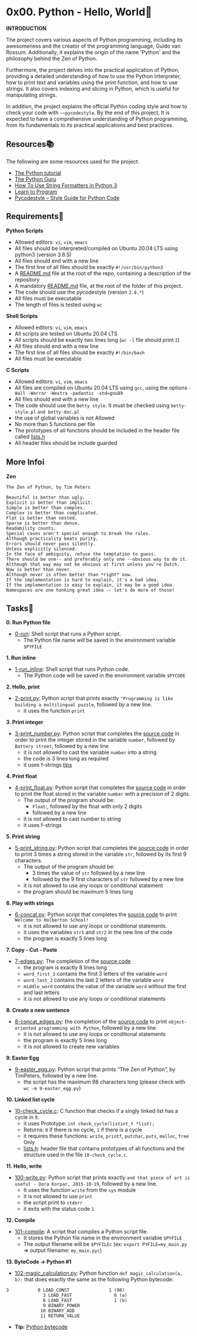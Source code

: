 # 0x00. Python - Hello, World:ocean:

**INTRODUCTION**

The project covers various aspects of Python programming, including its awesomeness and the creator of the programming language, Guido van Rossum. Additionally, it explains the origin of the name 'Python' and the philosophy behind the Zen of Python.

Furthermore, the project delves into the practical application of Python, providing a detailed understanding of how to use the Python interpreter, how to print text and variables using the print function, and how to use strings. It also covers indexing and slicing in Python, which is useful for manipulating strings.

In addition, the project explains the official Python coding style and how to check your code with `~~pycodestyle`. By the end of this project, It is expected to have a comprehensive understanding of Python programming, from its fundamentals to its practical applications and best practices.

## Resources:books:

The following are some resources used for the project:
- [The Python tutorial](https://docs.python.org/3/tutorial/index.html)
- [The Python Guru](https://thepythonguru.com/)
- [How To Use String Formatters in Python 3](https://realpython.com/python-f-strings/)
- [Learn to Program](https://youtube.com/playlist?list=PLGLfVvz_LVvTn3cK5e6LjhgGiSeVlIRwt)
- [Pycodestyle – Style Guide for Python Code](https://pypi.org/project/pycodestyle/)

## Requirements:pushpin:

**Python Scripts**
- Allowed editors: `vi`, `vim`, `emacs`
- All files should be interpreted/compiled on Ubuntu 20.04 LTS using python3 (version 3.8.5)
- All files should end with a new line
- The first line of all files should be exactly `#!/usr/bin/python3`
- A [README.md](../README.md) file at the root of the repo, containing a description of the repository
- A mandatory [README.md](./README.md) file, at the root of the folder of this project.
- The code should use the pycodestyle (version `2.8.*`)
- All files must be executable
- The length of files is tested using `wc`

**Shell Scripts**
- Allowed editors: `vi`, `vim`, `emacs`
- All scripts are tested on Ubuntu 20.04 LTS
- All scripts should be exactly two lines long (`wc -l` file should print `2`)
- All files should end with a new line
- The first line of all files should be exactly `#!/bin/bash`
- All files must be executable

**C Scripts**
- Allowed editors: `vi`, `vim`, `emacs`
- All files are compiled on Ubuntu 20.04 LTS using `gcc`, using the options `-Wall -Werror -Wextra -pedantic -std=gnu89`
- All files should end with a new line
- The code should use the `Betty style`. It must be checked using `betty-style.pl` `and betty-doc.pl`
- the use of global variables is not Allowed
- No more than 5 functions per file
- The prototypes of all functions should be included in the header file called [lists.h](./lists.h)
- All header files should be include guarded

## More Info:information_source:

**Zen**
```
The Zen of Python, by Tim Peters

Beautiful is better than ugly.
Explicit is better than implicit.
Simple is better than complex.
Complex is better than complicated.
Flat is better than nested.
Sparse is better than dense.
Readability counts.
Special cases aren't special enough to break the rules.
Although practicality beats purity.
Errors should never pass silently.
Unless explicitly silenced.
In the face of ambiguity, refuse the temptation to guess.
There should be one-- and preferably only one --obvious way to do it.
Although that way may not be obvious at first unless you're Dutch.
Now is better than never.
Although never is often better than *right* now.
If the implementation is hard to explain, it's a bad idea.
If the implementation is easy to explain, it may be a good idea.
Namespaces are one honking great idea -- let's do more of those!
```
## Tasks:page_with_curl:
**0. Run Python file**
- [0-run](./0-run): Shell script that runs a Python script.
  - The Python file name will be saved in the environment variable `$PYFILE`

**1. Run inline**
- [1-run_inline](./1-run_inline): Shell script that runs Python code.
  - The Python code will be saved in the environment variable `$PYCODE`

**2. Hello, print**
- [2-print.py](./2-print.py): Python script that prints exactly `"Programming is like building a multilingual puzzle`, followed by a new line.
  - it uses the function `print`

**3. Print integer**
- [3-print_number.py](./3-print_number.py): Python script that completes the [source code](https://github.com/holbertonschool/0x00.py/blob/master/3-print_number.py) in order to print the integer stored in the variable `number`, followed by `Battery street`, followed by a new line
  - it is not allowed to cast the variable `number` into a string
  - the code is 3 lines long as required
  - it uses f-strings [tips](https://realpython.com/python-f-strings/)

**4. Print float**
- [4-print_float.py](./4-print_float.py): Python script that completes the [source code](https://github.com/holbertonschool/0x00.py/blob/master/4-print_float.py) in order to print the float stored in the variable `number` with a precision of 2 digits.
  - The output of the program should be:
    - `Float`:, followed by the float with only 2 digits
    - followed by a new line
  - it is not allowed to cast number to string
  - it uses f-strings

**5. Print string**
- [5-print_string.py](./5-print_string.py): Python script that completes the [source code](https://github.com/holbertonschool/0x00.py/blob/master/5-print_string.py) in order to print 3 times a string stored in the variable `str`, followed by its first 9 characters.
  - The output of the program should be:
    - 3 times the value of `str` followed by a new line
    - followed by the 9 first characters of `str` followed by a new line
  - it is not allowed to use any loops or conditional statement
  - the program should be maximum 5 lines long

**6. Play with strings**
- [6-concat.py](./6-concat.py): Python script that completes the [source code](https://github.com/holbertonschool/0x00.py/blob/master/6-concat.py) to print `Welcome to Holberton School!`
  - it is not allowed to use any loops or conditional statements.
  - it uses the variables `str1` and `str2` in the new line of the code
  - the program is exactly 5 lines long

**7. Copy - Cut - Paste**
- [7-edges.py](./7-edges.py): The completion of the [source code](https://github.com/holbertonschool/0x00.py/blob/master/7-edges.py)
  - the program is exactly 8 lines long
  - `word_first_3` contains the first 3 letters of the variable `word`
  - `word_last_2` contains the last 2 letters of the variable `word`
  - `middle_word` contains the value of the variable `word` without the first and last letters
  - it is not allowed to use any loops or conditional statements

**8. Create a new sentence**
- [8-concat_edges.py](./8-concat_edges.py): the completion of the [source code](https://github.com/holbertonschool/0x00.py/blob/master/8-concat_edges.py) to print `object-oriented programming with Python`, followed by a new line.
  - it is not allowed to use any loops or conditional statements
  - the program is exactly 5 lines long
  - it is not allowed to create new variables

**9. Easter Egg**
- [9-easter_egg.py](./9-easter_egg.py): Python script that prints “The Zen of Python”, by TimPeters, followed by a new line.
  - the script has the maximum 98 characters long (please check with `wc -m 9-easter_egg.py`)

**10. Linked list cycle**
- [10-check_cycle.c](./10-check_cycle.c): C function that checks if a singly linked list has a cycle in it.
  - it uses Prototype: `int check_cycle(listint_t *list);`
  - Returns: `0` if there is no cycle, `1` if there is a cycle
  - it requires these functions: `write`, `printf`, `putchar`, `puts`, `malloc`, `free` Only
  - [lists.h](./lists.h): header file that contains prototypes of all functions and the structure used in the file `10-check_cycle.c`.

**11. Hello, write**
- [100-write.py](./100-write.py): Python script that prints exactly `and that piece of art is useful - Dora Korpar, 2015-10-19`, followed by a new line.
  - It uses the function `write` from the `sys` module
  - it is not allowed to use `print`
  - the script print to `stderr`
  - it exits with the status code `1`

**12. Compile**
- [101-compile](./101-compile): A script that compiles a Python script file.
  - It stores the Python file name in the environment variable `$PYFILE`
  - The output filename will be `$PYFILEc` (ex: `export PYFILE=my_main.py` => output filename: `my_main.pyc`)

**13. ByteCode -> Python #1**
- [102-magic_calculation.py](./102-magic_calculation.py): Python function `def magic_calculation(a, b):` that does exactly the same as the following Python bytecode:
```
3           0 LOAD_CONST               1 (98)
              3 LOAD_FAST                0 (a)
              6 LOAD_FAST                1 (b)
              9 BINARY_POWER
             10 BINARY_ADD
             11 RETURN_VALUE
```
   - **Tip:** [Python bytecode](https://docs.python.org/3.4/library/dis.html)
